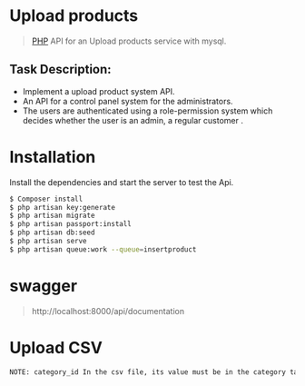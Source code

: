 # Upload products

> [PHP](https://php.net) API for an Upload products service with mysql.

## Task Description:
  - Implement a upload product system API.
  - An API for a control panel system for the administrators.
  - The users are authenticated using a role-permission system which decides
     whether the user is an admin, a regular customer .

# Installation

Install the dependencies and start the server to test the Api.

```sh
$ Composer install
$ php artisan key:generate
$ php artisan migrate
$ php artisan passport:install
$ php artisan db:seed
$ php artisan serve
$ php artisan queue:work --queue=insertproduct
```

# swagger 

>http://localhost:8000/api/documentation


# Upload CSV

```sh
NOTE: category_id In the csv file, its value must be in the category table
```